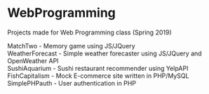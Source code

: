 # WebProgramming
Projects made for Web Programming class (Spring 2019)  
  
MatchTwo - Memory game using JS/JQuery  
WeatherForecast - Simple weather forecaster using JS/JQuery and OpenWeather API  
SushiAquarium - Sushi restaurant recommender using YelpAPI
FishCapitalism - Mock E-commerce site written in PHP/MySQL
SimplePHPauth - User authentication in PHP
